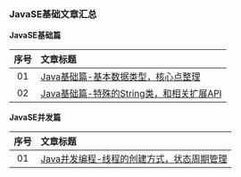 ### JavaSE基础文章汇总

**JavaSE基础篇**

|序号|文章标题|
|:---:|:---|
|01|[Java基础篇-基本数据类型，核心点整理](https://mp.weixin.qq.com/s?__biz=MzU4Njg0MzYwNw==&mid=2247484444&idx=2&sn=c5590ea2d71a0a358d2f9cd96c3c2b19&chksm=fdf450a4ca83d9b2383032c1aa354a59a0ca6d52981f2a58d6d3142bde7ed1605b4fcde3b4d9&token=1530600379&lang=zh_CN#rd)|
|02|[Java基础篇-特殊的String类，和相关扩展API](https://mp.weixin.qq.com/s?__biz=MzU4Njg0MzYwNw==&mid=2247484444&idx=1&sn=2cd50529d3d6ff97a9efce6158891c7c&chksm=fdf450a4ca83d9b29f3edf3c4999885278f7e9130a71b1d2f7f54057dcb07a3b95964547e862&token=1530600379&lang=zh_CN#rd)|

**JavaSE并发篇**

|序号|文章标题|
|:---:|:---|
|01|[Java并发编程-线程的创建方式，状态周期管理](https://mp.weixin.qq.com/s?__biz=MzU4Njg0MzYwNw==&mid=2247484431&idx=1&sn=9bdac46fa8309a7618542471c8256b8f&chksm=fdf450b7ca83d9a17a3615c5380a163b93b68a7f2c506e533eec4921b87e8386c65dd629a159&token=1530600379&lang=zh_CN#rd)|


